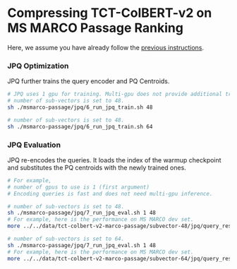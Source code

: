 # Compressing TCT-ColBERT-v2 on MS MARCO Passage Ranking

Here, we assume you have already follow the [previous instructions](..). 


### JPQ Optimization

JPQ further trains the query encoder and PQ Centroids.

```bash
# JPQ uses 1 gpu for training. Multi-gpu does not provide additional training efficiency gains according to our experiments. 
# number of sub-vectors is set to 48.
sh ./msmarco-passage/jpq/6_run_jpq_train.sh 48

# number of sub-vectors is set to 48.
sh ./msmarco-passage/jpq/6_run_jpq_train.sh 64
```


### JPQ Evaluation

JPQ re-encodes the queries. It loads the index of the warmup checkpoint and substitutes the PQ centroids with the newly trained ones.

```bash
# For example, 
# number of gpus to use is 1 (first argument)
# Encoding queries is fast and does not need multi-gpu inference.

# number of sub-vectors is set to 48. 
sh ./msmarco-passage/jpq/7_run_jpq_eval.sh 1 48
# For example, here is the performance on MS MARCO dev set.
more ../../data/tct-colbert-v2-marco-passage/subvector-48/jpq/query_results/dev/metric.json 

# number of sub-vectors is set to 64. 
sh ./msmarco-passage/jpq/7_run_jpq_eval.sh 1 48
# For example, here is the performance on MS MARCO dev set.
more ../../data/tct-colbert-v2-marco-passage/subvector-64/jpq/query_results/dev/metric.json 
```